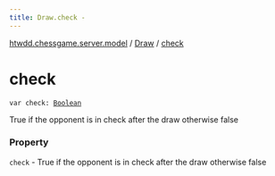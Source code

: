 ```yaml
---
title: Draw.check - 
---
```


[htwdd.chessgame.server.model](../index.html) / [Draw](index.html) / [check](./check.html)

# check

`var check: `[`Boolean`](https://kotlinlang.org/api/latest/jvm/stdlib/kotlin/-boolean/index.html)

True if the opponent is in check after the draw otherwise false

### Property

`check` - True if the opponent is in check after the draw otherwise false